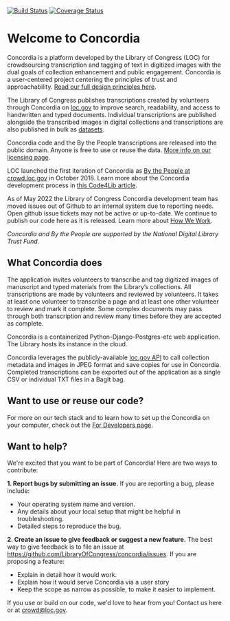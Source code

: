 [![Build Status](https://travis-ci.org/LibraryOfCongress/concordia.svg?branch=master)](https://travis-ci.org/LibraryOfCongress/concordia)
[![Coverage Status](https://coveralls.io/repos/github/LibraryOfCongress/concordia/badge.svg?branch=master)](https://coveralls.io/github/LibraryOfCongress/concordia?branch=master)

# Welcome to Concordia

Concordia is a platform developed by the Library of Congress (LOC) for crowdsourcing transcription and tagging of text in digitized images with the dual goals of collection enhancement and public engagement. Concordia is a user-centered project centering the principles of trust and approachability. [Read our full design principles here](https://github.com/LibraryOfCongress/concordia/blob/master/docs/design-principles.md).

The Library of Congress publishes transcriptions created by volunteers through Concordia on [loc.gov](https://www.loc.gov/) to improve search, readability, and access to handwritten and typed documents. Individual transcriptions are published alongside the transcribed images in digital collections and transcriptions are also published in bulk as [datasets](https://www.loc.gov/search/?fa=contributor:by+the+people+%28program%29).

Concordia code and the By the People transcriptions are released into the public domain. Anyone is free to use or reuse the data. [More info on our licensing page](https://github.com/LibraryOfCongress/concordia/blob/main/LICENSE.md).

LOC launched the first iteration of Concordia as [By the People at crowd.loc.gov](https://crowd.loc.gov/) in October 2018. Learn more about the Concordia development process in [this Code4Lib article](https://journal.code4lib.org/articles/14901).

As of May 2022 the Library of Congress Concordia development team has moved issues out of Github to an internal system due to reporting needs.  Open github issue tickets may not be active or up-to-date. We continue to publish our code here as it is released. Learn more about [How We Work](https://github.com/LibraryOfCongress/concordia/blob/main/docs/how-we-work.md).

_Concordia and By the People are supported by the National Digital Library Trust Fund._

## What Concordia does

The application invites volunteers to transcribe and tag digitized images of manuscript and typed materials from the Library’s collections. All transcriptions are made by volunteers and reviewed by volunteers. It takes at least one volunteer to transcribe a page and at least one other volunteer to review and mark it complete. Some complex documents may pass through both transcription and review many times before they are accepted as complete. 

Concordia is a containerized Python-Django-Postgres-etc web application. The Library hosts its instance in the cloud.

Concordia leverages the publicly-available [loc.gov API](https://libraryofcongress.github.io/data-exploration/) to call collection metadata and images in JPEG format and save copies for use in Concordia. Completed transcriptions can be exported out of the application as a single CSV or individual TXT files in a BagIt bag.

## Want to use or reuse our code?
For more on our tech stack and to learn how to set up the Concordia on your computer, check out the [For Developers page](docs/for-developers.md).

## Want to help?

We're excited that you want to be part of Concordia! Here are two ways to contribute:

__1. Report bugs by submitting an issue.__ If you are reporting a bug, please include:
- Your operating system name and version.
- Any details about your local setup that might be helpful in troubleshooting.
- Detailed steps to reproduce the bug.

__2. Create an issue to give feedback or suggest a new feature.__ The best way to give feedback is to file an issue at https://github.com/LibraryOfCongress/concordia/issues. If you are proposing a feature:
- Explain in detail how it would work.
- Explain how it would serve Concordia via a user story
- Keep the scope as narrow as possible, to make it easier to implement.

If you use or build on our code, we'd love to hear from you! Contact us here or at [crowd@loc.gov](mailto:crowd@loc.gov).
